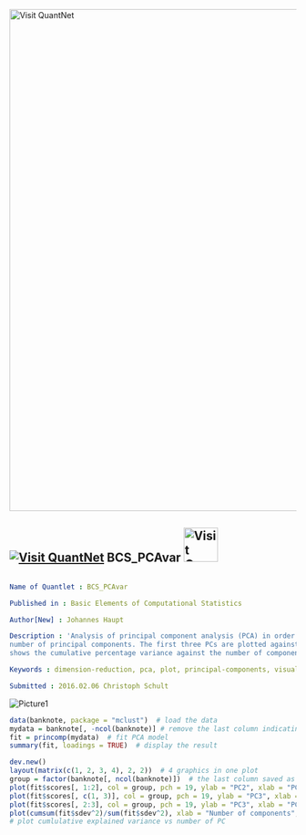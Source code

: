 
[<img src="https://github.com/QuantLet/Styleguide-and-FAQ/blob/master/pictures/banner.png" width="880" alt="Visit QuantNet">](http://quantlet.de/index.php?p=info)

## [<img src="https://github.com/QuantLet/Styleguide-and-Validation-procedure/blob/master/pictures/qloqo.png" alt="Visit QuantNet">](http://quantlet.de/) **BCS_PCAvar** [<img src="https://github.com/QuantLet/Styleguide-and-Validation-procedure/blob/master/pictures/QN2.png" width="60" alt="Visit QuantNet 2.0">](http://quantlet.de/d3/ia)

```yaml

Name of Quantlet : BCS_PCAvar

Published in : Basic Elements of Computational Statistics

Author[New] : Johannes Haupt

Description : 'Analysis of principal component analysis (PCA) in order to identify the efficient
number of principal components. The first three PCs are plotted against each other. Another plot
shows the cumulative percentage variance against the number of components.'

Keywords : dimension-reduction, pca, plot, principal-components, visualization

Submitted : 2016.02.06 Christoph Schult

```

![Picture1](BCS_PCAvar.png)


```r
data(banknote, package = "mclust")  # load the data
mydata = banknote[, -ncol(banknote)] # remove the last column indicating genuine/not genuine
fit = princomp(mydata)  # fit PCA model
summary(fit, loadings = TRUE)  # display the result

dev.new()
layout(matrix(c(1, 2, 3, 4), 2, 2))  # 4 graphics in one plot
group = factor(banknote[, ncol(banknote)])  # the last column saved as factor
plot(fit$scores[, 1:2], col = group, pch = 19, ylab = "PC2", xlab = "PC1", main = "First vs. Second PC")  # plot 1 vs 2 factor
plot(fit$scores[, c(1, 3)], col = group, pch = 19, ylab = "PC3", xlab = "PC1", main = "First vs. Third PC")  # plot 1 vs 3 factor
plot(fit$scores[, 2:3], col = group, pch = 19, ylab = "PC3", xlab = "PC2", main = "Second vs. Third PC")  # plot 2 vs 3 factor
plot(cumsum(fit$sdev^2)/sum(fit$sdev^2), xlab = "Number of components", ylab = "Cumulative percentage variance", pch = 19)
# plot cumlulative explained variance vs number of PC
```
